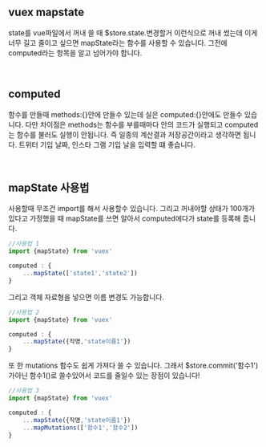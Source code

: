 ## vuex mapstate

state를 vue파일에서 꺼내 쓸 때 $store.state.변경할거 이런식으로 꺼내 썼는데 이게 너무 길고 줄이고 싶으면 mapState라는 함수를 사용할 수 있습니다. 그전에 computed라는 항목을 알고 넘어가야 합니다.

<br />

## computed

함수를 만들때 methods:{}안에 만들수 있는데 실은 computed:{}안에도 만들수 있습니다. 다만 차이점은 methods는 함수를 부를때마다 안의 코드가 실행되고 computed는 함수를 불러도 실행이 안됩니다. 즉 일종의 계산결과 저장공간이라고 생각하면 됩니다. 트위터 기입 날짜, 인스타 그램 기입 날을 입력할 떄 좋습니다.

<br />

## mapState 사용법

사용할때 무조건 import를 해서 사용할수 있습니다. 그리고 꺼내야할 상태가 100개가 있다고 가정했을 때 mapState를 쓰면 알아서 computed에다가 state를 등록해 줍니다.

```js
//사용법 1
import {mapState} from 'vuex'

computed : {
    ...mapState(['state1','state2'])
}
```

그리고 객체 자료형을 넣으면 이름 변경도 가능합니다.


```js
//사용법 2
import {mapState} from 'vuex'

computed : {
    ...mapState({작명,'state이름1'})
}
```

또 한 mutations 함수도 쉽게 가져다 쓸 수 있습니다. 그래서 $store.commit('함수1') 가아닌 함수1()로 쓸수있어서 코드를 줄일수 있는 장점이 있습니다!

```js
//사용법 3
import {mapState} from 'vuex'

computed : {
    ...mapState({작명,'state이름1'})
    ...mapMutations(['함수1','함수2'])
}
```